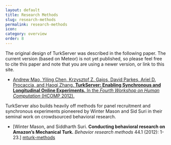 ```yaml
---
layout: default
title: Research Methods
slug: research-methods
permalink: research-methods
icon:    
category: overview
order: 8
---
```


The original design of TurkServer was described in the following paper. The 
current version (based on Meteor) is not yet published, so please feel free 
to cite this paper and note that you are using a newer version, or link to 
this site.

- [Andrew Mao, Yiling Chen, Krzysztof Z. Gajos, David Parkes, Ariel D. 
Procaccia, and Haoqi Zhang.
 **TurkServer: Enabling Synchronous and Longitudinal Online Experiments.** In
  the *Fourth Workshop on Human Computation* (HCOMP 2012).][turkserver-hcomp]

[turkserver-hcomp]: https://scholar.google.com/citations?view_op=view_citation&hl=en&user=_A4FmDSsqC8J&citation_for_view=_A4FmDSsqC8J:9yKSN-GCB0IC

TurkServer also builds heavily off methods for panel recruitment and 
synchronous experiments pioneered by Winter Mason and Sid Suri in their 
seminal work on crowdsourced behavioral research.

- [Winter Mason, and Siddharth Suri. **Conducting behavioral research on 
Amazon’s Mechanical Turk.** *Behavior research methods* 44.1 (2012): 1-23.]
 [mturk-methods]

[mturk-methods]: https://scholar.google.com/citations?view_op=view_citation&hl=en&user=UK-VpDoAAAAJ&citation_for_view=UK-VpDoAAAAJ:u-x6o8ySG0sC
